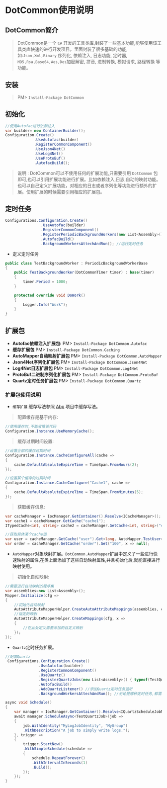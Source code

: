 # DotCommon使用说明

## DotCommon简介

> DotCommon是一个 `C#` 开发的工具类库,封装了一些基本功能,能够使用该工具类库快速的进行开发项目。里面封装了很多基础的功能,如:`Json,Xml,Binary` 序列化, 依赖注入, 日志功能, 定时器, `MD5,Rsa,Base64,Aes,Des`加密解密, 拼音, 进制转换, 模拟请求, 路径转换 等功能。

## 安装

> PM> `Install-Package DotCommon`

## 初始化

```c#
//使用Autofac进行依赖注入
var builder= new ContainerBuilder();
Configuration.Create()
             .UseAutofac(builder)
             .RegisterCommonComponent()
             .UseJson4Net()
             .UseLog4Net()
             .UseProtoBuf()
             .AutofacBuild();

```

> 说明 : DotCommon可以不使用任何的扩展功能,只需要引用 `DotCommon` 包即可,也可以引用扩展功能进行扩展。比如依赖注入,日志,自动的映射功能。也可以自己定义扩展功能，对相应的日志或者序列化等功能进行额外的扩展。使用扩展的时候需要引用相应的扩展包。

## 定时任务

``` c#
Configurations.Configuration.Create()
                .UseAutofac(builder)
                .RegisterCommonComponent()
                .RegisterPeriodicBackgroundWorkers(new List<Assembly>() { typeof(TestBackgroundWorker).Assembly }) //按照程序集注册本地定时任务
                .AutofacBuild()
                .BackgroundWorkersAttechAndRun(); //运行定时任务
```

- 定义定时任务

``` c#
public class TestBackgroundWorker : PeriodicBackgroundWorkerBase
{
    public TestBackgroundWorker(DotCommonTimer timer) : base(timer)
    {
        timer.Period = 1000;
    }

    protected override void DoWork()
    {
        Logger.Info("Work");
    }
}
```

## 扩展包

- **Autofac依赖注入扩展包:** PM> `Install-Package DotCommon.Autofac`
- **缓存扩展包** PM> `Install-Package DotCommon.Caching`
- **AutoMapper自动映射扩展包** PM> `Install-Package DotCommon.AutoMapper`
- **Json4Net序列化扩展包** PM> `Install-Package DotCommon.Json4Net`
- **Log4Net日志扩展包** PM> `Install-Package DotCommon.Log4Net`
- **ProtoBuf二进制序列化扩展包** PM> `Install-Package DotCommon.ProtoBuf`
- **Quartz定时任务扩展包** PM> `Install-Package DotCommon.Quartz`

### 扩展包使用说明

- `缓存扩展` 缓存写法参照 [Abp](https://github.com/aspnetboilerplate/aspnetboilerplate) 项目中缓存写法。
> 配置缓存是基于内存:

```c#
//使用缓存时,不能省略该代码
Configuration.Instance.UseMemoryCache();
```

> 缓存过期时间设置:

```c#
//设置全部的缓存过期时间
Configuration.Instance.CacheConfigureAll(cache =>
{
    cache.DefaultAbsoluteExpireTime = TimeSpan.FromHours(2);
});

//设置某个缓存的过期时间
Configuration.Instance.CacheConfigure("Cache1", cache =>
{
    cache.DefaultAbsoluteExpireTime = TimeSpan.FromMinutes(5);
});
```

> 获取缓存信息:

```c#
var cacheManager = IocManager.GetContainer().Resolve<ICacheManager>();
var cache1 = cacheManager.GetCache("cache1");
ITypedCache<int, string> cache2 = cacheManager.GetCache<int, string>("cache2");

//获取具体某个cache值
var user = cacheManager.GetCache("user").Get<long, AutoMapper.TestUser>(1, x => null);
var order = cacheManager.GetCache("order").Get("100", x => null);

```

- `AutoMapper`对象映射扩展。`DotCommon.AutoMapper`扩展中定义了一些进行快速映射的属性,在类上面添加了这些自动映射属性,并且初始化后,就能直接进行映射使用。
> 初始化自动映射:

```c#
//需要进行自动映射的程序集
var assemblies=new List<Assembly>();
Mapper.Initialize(cfg =>
{
    //初始化自动映射
    AutoAttributeMapperHelper.CreateAutoAttributeMappings(assemblies, cfg);
    //指定的映射
    AutoAttributeMapperHelper.CreateMappings(cfg, x =>
    {
        //在此处定义需要添加的自定义映射
    });
});
```

- `Quartz`定时任务扩展。

```c#
//配置Quartz
 Configurations.Configuration.Create()
               .UseAutofac(builder)
               .RegisterCommonComponent()
               .UseQuartz()
               .RegisterQuartzJobs(new List<Assembly>() { typeof(TestQuartzJob).Assembly })
               .AutofacBuild()
               .AddQuartzListener() //添加Quartz定时任务监听
               .BackgroundWorkersAttechAndRun(); //无论是哪种定时任务,都需要运行此代码
```

```c#
async void Schedule()
{
    var manager = IocManager.GetContainer().Resolve<IQuartzScheduleJobManager>();
    await manager.ScheduleAsync<TestQuartzJob>(job =>
    {
        job.WithIdentity("MyLogJobIdentity", "MyGroup")
        .WithDescription("A job to simply write logs.");
    }, trigger =>
    {
        trigger.StartNow()
        .WithSimpleSchedule(schedule =>
        {
            schedule.RepeatForever()
            .WithIntervalInSeconds(1)
            .Build();
        });
    });
}
```